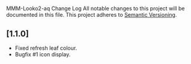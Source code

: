 # 
MMM-Looko2-aq Change Log
All notable changes to this project will be documented in this file.
This project adheres to [Semantic Versioning](http://semver.org/).


## [1.1.0]

- Fixed refresh leaf colour.
- Bugfix #1 icon display.
